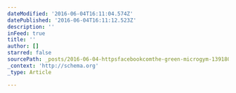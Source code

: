 ```yaml
---
dateModified: '2016-06-04T16:11:04.574Z'
datePublished: '2016-06-04T16:11:12.523Z'
description: ''
inFeed: true
title: ''
author: []
starred: false
sourcePath: _posts/2016-06-04-httpsfacebookcomthe-green-microgym-139180986102193.md
_context: 'http://schema.org'
_type: Article

---
```

